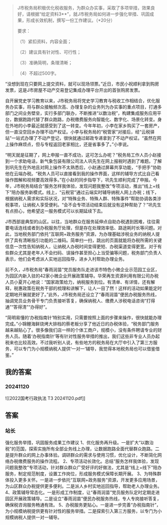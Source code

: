 
> J市税务局积极优化税收服务，为群众办实事，采取了多项举措，效果良好，请根据“给定资料3**”，就J市税务局如何进一步强化举措、巩固成果，形成长效机制，撰写一份工作建议。（*20分）
> 
> 要求：
> 
> （1）紧扣资料，内容全面；
> 
> （2）建议具有针对性、可行性；
> 
> （3）准确简明，条理清晰；
> 
> （4）不超过500字。


“没想到现在只要网上提交资料，就可以现场领票。”近日，市民小祝顺利拿到购房发票，这是J市房屋不动产交易登记集成办理平台开出的首张购房发票。

自开展党史学习教育以来，J市税务局将党史学习教育与税收工作相结合，优化服务办实事，将与群众接触频次高、办理复杂的业务列为办实事的重点项目，打通多部门之间业务壁垒，实行多部门联办，不断推进“以数治税”，构建集成服务应用平台，数据跑路代替了群众跑路，办税缴费服务向智能化、数字化、场景化转变。身在外地的小李最近就感受到了这一转变。今年年初，小李在家乡购买了一套房产，但一直没空回乡办理不动产权证。小李与税务局的“税管家”对接后，经“云税驿站”一站式办理了不动产登记，很快就通过邮政专递拿到了不动产权证。“虽然在网上操作麻烦点，但与专程返回老家相比，还是省事多了。”小李说。

“明天就是征期了，网上申报一直不成功，这可怎么办呢？”税务局工作人员小赵接到一个求助电话，新气象包装有限公司法人巩先生在网上报税时遇到了难题。了解到巩先生在外地且对网上操作不太熟悉后，小赵通过屏幕共享功能，“手把手”协助他在云端办税。“税务人员可以直接看到我的操作界面，这样的辅导方式比自己看操作图解和视频要高效得多。”在小赵的同步指导下，巩先生顺利完成了申报。今年，J市税务局结合“服务怎样我体验，发现问题我整改”专项活动，推出“线上+线下”陪办服务新模式。线上，“云税官”通过云端实时辅导纳税人网上办税；线下，根据纳税人需求和实际状况，对“特殊业务、特殊人群、特殊事件”帮助协调各类涉税事项，让纳税人享受便利。“会不会专项活动结束后就没有这种帮助了？”巩先生有点担心，他希望这一服务模式可以长期延续下去。

J市西部是典型的山区。以往，当地群众在服务延伸点自助办税遇到困难，往往需要电话连线或者到办税服务厅处理，但是存在处理效率低、路途耗时长等问题。对此，当地税务部门依托“互联网+政务服务”资源，为办理基础涉税业务的纳税人提供了具有清晰指引功能的二维码。简单扫一扫，跳出的页面就能将办税所需的关键信息一次性告知纳税人，让纳税人办税时间变得更短、办税渠道变得更宽。对于有些群众尤其是老年人不会扫码、误操作甚至担心上当受骗等问题，税务部门负责人表示，他们会考虑派人实地巡回指导，进乡入村帮助办理业务。

前不久，J市税务局“春雨润苗”党员服务队走进该市特色小微企业示范园工业区，为园区内新入驻的42家小微企业开展政策辅导。华荣再生资源利用有限公司办税人员小夏开心地说：“国家政策给力，纳税服务到位。有清单、有详情，还有解释，税惠政策在税务干部的梳理和讲解下，让人一目了然！这样的活动如果能定时定期地开展就更好了。”此外，J市税务局还设立了“春雨润苗”便民办税服务热线，抽调党员业务骨干专门负责接听答复，确保纳税人、缴费人涉税电话咨询“打得通”“答得清”“办得好”。

“简明易懂的‘办税指南针’特别实用，只需要按照上面的步骤来操作，很快就能办理完成。”小锦鲤海鲜烧烤大排档的蔡老板分享了他近日的办税体验，“税务部门服务越来越贴心了。很多像我们店一样的个体工商户，规模小，没有条件聘请专业的财务人员。随着‘办税指南针’等有针对性服务举措的推出，我们这些非专业人员办起税来也比较高效。不过我听别人说，有些地方的税务局在大厅中引入了第三方服务，可以专门为小规模纳税人提供‘一对一’辅导，我觉得本地税务局也可以借鉴借鉴。”


## 我的答案

### 20241120

![[2022国考行政执法 T3 20241120.pdf]]

## 答案

### 站长 

强化服务举措，巩固服务成果工作建议 
1、优化服务再升级。一是扩大“以数治税”的范国，探索实施所有全部业务线上办理，让数据跑路全面代替群众跑路。二是提升群众的网上办事体验。调研群众的需求与使用习惯，优化设计，不断简化网络办税缴费服务的操作流程。 
2、专项活动长效化。总结“服务怎样我体验，发现问题我整改”专项活动，针对群众群众广受好评的好做法，尤其是“线上+线下”陪办服务，制定规范制度，设置工作岗位，形成服务模式保障长期开展。 
3、为特殊群体投入更多关怀。一是进一步依托“互联网+政务服务”资源，开发更多应用场景，为山区群众办税提供更多便利。二是派人乡村实地巡回指导，帮助老人办理业务。 
4、政策辅导常态化。一是形成工作制度，让“春雨润苗”党员服务队定时定期走进园区开展政策辅导。二是设立“春雨润苗”便民办税服务热线，专人专岗接听答复，确保税咨询服务畅通有效。 
5、办税服务更贴心。一是进一步完善“办税指南针”，为小规模纳税提供更有针对性的服务举措。二是探索引入第三方服务，以专门为小规模纳税人提供一对一辅导。




